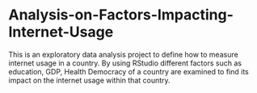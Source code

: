 # Analysis-on-Factors-Impacting-Internet-Usage

This is an exploratory data analysis project to define how to measure internet usage in a country. By using RStudio different factors such as education, GDP, Health Democracy of a country are examined to find its impact on the internet usage within that country.
